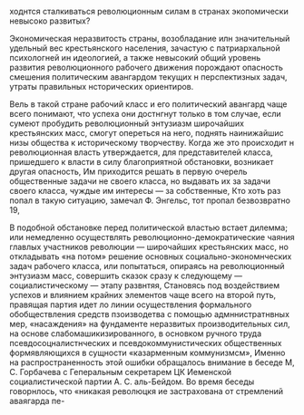 ходнтся сталкиваться революционным силам в странах экопомически невысоко развитых?

Экономическая неразвитость страны, возобладание илн значительный удельный вес крестьянского населения, зачастую с патриархальной психологней ин идеологией, а также невысокий общий уровень развития революционного рабочего движения порождают опасность смешения политическим авангардом текущих н перспектизных задач, утраты правильных нсторических ориентиров.

Вель в такой стране рабочий класс и его политический авангард чаще всего понимают, что успеха они достнгнут только в том случае, если сумеют пробудить революционный энтузиазм широчайших крестьянских масс, смогут опереться на него, поднять наинижайшис низы общества к историческому творчеству. Когда же это происходит н революционная власть утверждается, для представителей класса, пришедшего к власти в силу благоприятной обстановки, возникает другая опасность, Им приходится решать в первую очерель общественные задачи не своего класса, но выдавать их за задачи своего класса, чуждые им интересы — за собственные, Кто хоть раз попал в такую ситуацию, замечал Ф. Энгельс, тот пропал безвозвратно 19,

В подобной обстановке перед политической властью встает дилемма; или немедленно осуществлять революционно-демократические чаяния главлых участников революции — широчайших крестьянских масс, но откладывать «на потом» решение основных социально-экономнческих задач рабочего класса, или попытаться, опираясь на революционный энтузиазм масс, совершить сказок сразу к следующему — социалистическому — этапу развнтяя, Становясь под воздействием успехов и влиянием крайних элементов чаще всего на второй путь, правящая партия идет ло линии осуществления формального обобществления средств пзоизводетва с помощью адмннистратнвных мер, «насаждения» на фундаменте неразвитых производительных сил, на основе слабомашикизированного, в основком ручного труда псевдосоцналистнческих и псевдокоммунистических общественных формявляющихся в сущности «казарменным коммунизмсм», Именно на распространенность этой ошибки обращалось внимание в беседе М, С. Горбачева с Геперальным секретарем ЦК Иеменской социалистической партии А. С. аль-Бейдом. Во время беседы говорнлось, что «никакая революцкя ие застрахована от стремлений аваягарда пе-
